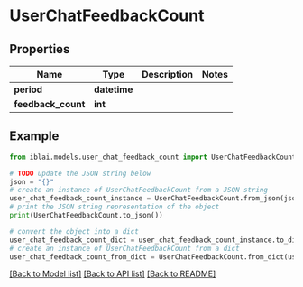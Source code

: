 # UserChatFeedbackCount


## Properties

Name | Type | Description | Notes
------------ | ------------- | ------------- | -------------
**period** | **datetime** |  | 
**feedback_count** | **int** |  | 

## Example

```python
from iblai.models.user_chat_feedback_count import UserChatFeedbackCount

# TODO update the JSON string below
json = "{}"
# create an instance of UserChatFeedbackCount from a JSON string
user_chat_feedback_count_instance = UserChatFeedbackCount.from_json(json)
# print the JSON string representation of the object
print(UserChatFeedbackCount.to_json())

# convert the object into a dict
user_chat_feedback_count_dict = user_chat_feedback_count_instance.to_dict()
# create an instance of UserChatFeedbackCount from a dict
user_chat_feedback_count_from_dict = UserChatFeedbackCount.from_dict(user_chat_feedback_count_dict)
```
[[Back to Model list]](../README.md#documentation-for-models) [[Back to API list]](../README.md#documentation-for-api-endpoints) [[Back to README]](../README.md)


